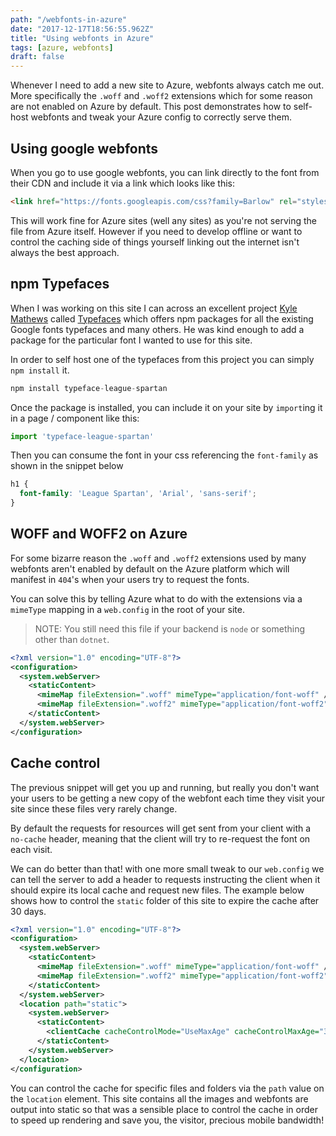 ```yaml
---
path: "/webfonts-in-azure"
date: "2017-12-17T18:56:55.962Z"
title: "Using webfonts in Azure"
tags: [azure, webfonts]
draft: false
---
```


Whenever I need to add a new site to Azure, webfonts always catch me out. More specifically the `.woff` and `.woff2` extensions which for some reason are not enabled on Azure by default. This post demonstrates how to self-host webfonts and tweak your Azure config to correctly serve them.

## Using google webfonts

When you go to use google webfonts, you can link directly to the font from their CDN and include it via a link which looks like this:

```html
<link href="https://fonts.googleapis.com/css?family=Barlow" rel="stylesheet">
```

This will work fine for Azure sites (well any sites) as you're not serving the file from Azure itself. However if you need to develop offline or want to control the caching side of things yourself linking out the internet isn't always the best approach.

## npm Typefaces

When I was working on this site I can across an excellent project [Kyle Mathews](https://twitter.com/kylemathews) called [Typefaces](https://github.com/KyleAMathews/typefaces) which offers npm packages for all the existing Google fonts typefaces and many others. He was kind enough to add a package for the particular font I wanted to use for this site.

In order to self host one of the typefaces from this project you can simply `npm install` it.

```javascript
npm install typeface-league-spartan
```

Once the package is installed, you can include it on your site by `import`ing it in a page / component like this:

```javascript
import 'typeface-league-spartan'
```

Then you can consume the font in your css referencing the `font-family` as shown in the snippet below

```css
h1 {
  font-family: 'League Spartan', 'Arial', 'sans-serif';
}
```

## WOFF and WOFF2 on Azure

For some bizarre reason the `.woff` and `.woff2` extensions used by many webfonts aren't enabled by default on the Azure platform which will manifest in `404`'s when your users try to request the fonts.

You can solve this by telling Azure what to do with the extensions via a `mimeType` mapping in a `web.config` in the root of your site.

> NOTE: You still need this file if your backend is `node` or something other than `dotnet`.

```xml
<?xml version="1.0" encoding="UTF-8"?>
<configuration>
  <system.webServer>
    <staticContent>
      <mimeMap fileExtension=".woff" mimeType="application/font-woff" />
      <mimeMap fileExtension=".woff2" mimeType="application/font-woff2" />
    </staticContent>
  </system.webServer>
</configuration>
```

## Cache control

The previous snippet will get you up and running, but really you don't want your users to be getting a new copy of the webfont each time they visit your site since these files very rarely change.

By default the requests for resources will get sent from your client with a `no-cache` header, meaning that the client will try to re-request the font on each visit.

We can do better than that! with one more small tweak to our `web.config` we can tell the server to add a header to requests instructing the client when it should expire its local cache and request new files. The example below shows how to control the `static` folder of this site to expire the cache after 30 days.

```xml
<?xml version="1.0" encoding="UTF-8"?>
<configuration>
  <system.webServer>
    <staticContent>
      <mimeMap fileExtension=".woff" mimeType="application/font-woff" />
      <mimeMap fileExtension=".woff2" mimeType="application/font-woff2" />
    </staticContent>
  </system.webServer>
  <location path="static">
    <system.webServer>
      <staticContent>
        <clientCache cacheControlMode="UseMaxAge" cacheControlMaxAge="30.00:00:00" />
      </staticContent>
    </system.webServer>
  </location>
</configuration>
```

You can control the cache for specific files and folders via the `path` value on the `location` element. This site contains all the images and webfonts are output into static so that was a sensible place to control the cache in order to speed up rendering and save you, the visitor, precious mobile bandwidth!



